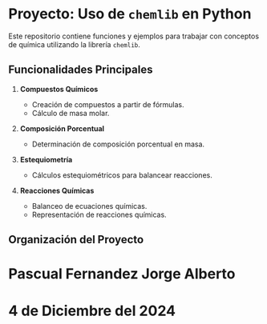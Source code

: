 # Proyecto: Uso de `chemlib` en Python

Este repositorio contiene funciones y ejemplos para trabajar con conceptos de química utilizando la librería `chemlib`.

## Funcionalidades Principales

1. **Compuestos Químicos**
   - Creación de compuestos a partir de fórmulas.
   - Cálculo de masa molar.
  
2. **Composición Porcentual**
   - Determinación de composición porcentual en masa.

3. **Estequiometría**
   - Cálculos estequiométricos para balancear reacciones.
  
4. **Reacciones Químicas**
   - Balanceo de ecuaciones químicas.
   - Representación de reacciones químicas.


## Organización del Proyecto
# Pascual Fernandez Jorge Alberto
# 4 de Diciembre del 2024
